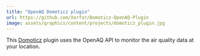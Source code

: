 ```yaml
---
title: "OpenAQ Domoticz plugin"
url: https://github.com/Xorfor/Domoticz-OpenAQ-Plugin
image: assets/graphics/content/projects/domoticz_plugin.jpg
---
```


This [Domoticz](https://www.domoticz.com/) plugin uses the OpenAQ API to monitor the air quality data at your location.